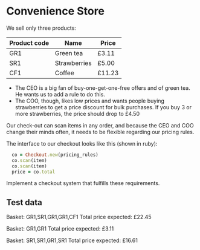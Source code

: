 Convenience Store
===============

We sell only three products:

|Product code  | Name                   | Price
|--------------|------------------------|------------------
|GR1           | Green tea              |   £3.11
|SR1           | Strawberries           |   £5.00
|CF1           | Coffee                 |  £11.23
 
* The CEO is a big fan of buy-one-get-one-free offers and of green tea. He wants us to add a rule to do this.
* The COO, though, likes low prices and wants people buying strawberries to get a price discount for bulk purchases. If you buy 3 or more strawberries, the price should drop to  £4.50
 

Our check-out can scan items in any order, and because the CEO and COO change their minds often, it needs to be flexible regarding our pricing rules.
 
The interface to our checkout looks like this (shown in ruby):
 
```Ruby
  co = Checkout.new(pricing_rules)
  co.scan(item)
  co.scan(item)
  price = co.total
```
Implement a checkout system that fulfills these requirements.
 
Test data
---------
 
Basket: GR1,SR1,GR1,GR1,CF1
Total price expected: £22.45
 
Basket: GR1,GR1
Total price expected: £3.11
 
Basket: SR1,SR1,GR1,SR1
Total price expected: £16.61

